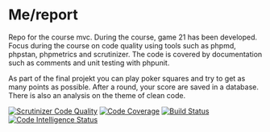 # Me/report

Repo for the course mvc. During the course, game 21 has been developed. Focus during the course on code quality using tools such as phpmd, phpstan, phpmetrics and scrutinizer. The code is covered by documentation such as comments and unit testing with phpunit.

As part of the final projekt you can play poker squares and try to get as many points as possible. After a round, your score are saved in a database. There is also an analysis on the theme of clean code.

[![Scrutinizer Code Quality](https://scrutinizer-ci.com/g/ersamu/mvc-report/badges/quality-score.png?b=main)](https://scrutinizer-ci.com/g/ersamu/mvc-report/?branch=main)
[![Code Coverage](https://scrutinizer-ci.com/g/ersamu/mvc-report/badges/coverage.png?b=main)](https://scrutinizer-ci.com/g/ersamu/mvc-report/?branch=main)
[![Build Status](https://scrutinizer-ci.com/g/ersamu/mvc-report/badges/build.png?b=main)](https://scrutinizer-ci.com/g/ersamu/mvc-report/build-status/main)
[![Code Intelligence Status](https://scrutinizer-ci.com/g/ersamu/mvc-report/badges/code-intelligence.svg?b=main)](https://scrutinizer-ci.com/code-intelligence)
